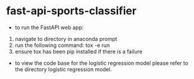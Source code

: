 # fast-api-sports-classifier

- to run the FastAPI web app:
1) navigate to directory in anaconda prompt
2) run the following command: tox -e run
3) ensure tox has been pip installed if there is a failure

- to view the code base for the logistic regression model please refer to the directory logistic regression model.

